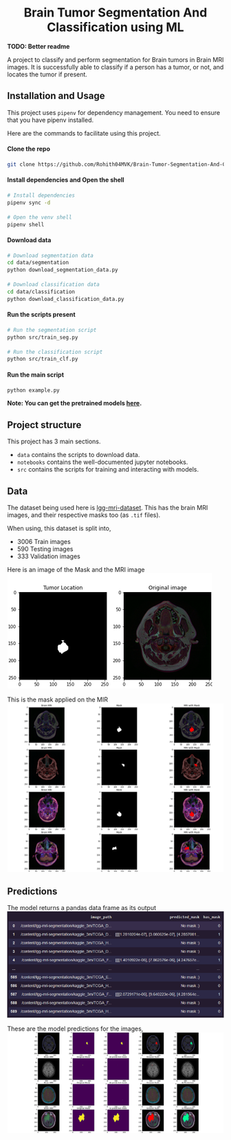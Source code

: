 <h1 align="center">Brain Tumor Segmentation And Classification using ML</h1>

**TODO: Better readme**

A project to classify and perform segmentation for Brain tumors in Brain MRI images.
It is successfully able to classify if a person has a tumor, or not, and locates the tumor
if present.

## Installation and Usage

This project uses `pipenv` for dependency management. You need to ensure that you have pipenv installed.

Here are the commands to facilitate using this project.

#### Clone the repo

```sh
git clone https://github.com/Rohith04MVK/Brain-Tumor-Segmentation-And-Classification
```

#### Install dependencies and Open the shell

```sh
# Install dependencies
pipenv sync -d

# Open the venv shell
pipenv shell
```

#### Download data

```sh
# Download segmentation data
cd data/segmentation
python download_segmentation_data.py

# Download classification data
cd data/classification
python download_classification_data.py
```

#### Run the scripts present

```sh
# Run the segmentation script
python src/train_seg.py

# Run the classification script
python src/train_clf.py
```

#### Run the main script

```sh
python example.py
```

**Note: You can get the pretrained models [here](https://drive.google.com/drive/folders/17c9VjWuyVrShYdFt4E5lC0bUZWFTBgzi?usp=sharing).**

## Project structure

This project has 3 main sections.

- `data` contains the scripts to download data.
- `notebooks` contains the well-documented jupyter notebooks.
- `src` contains the scripts for training and interacting with models.

## Data

The dataset being used here is [lgg-mri-dataset](https://www.kaggle.com/mateuszbuda/lgg-mri-segmentation).
This has the brain MRI images, and their respective masks too (as `.tif` files).

When using, this dataset is split into,
- 3006 Train images
- 590 Testing images
- 333 Validation images

Here is an image of the Mask and the MRI image
![tumor and brain](images/brain_and_tumor.png)

This is the mask applied on the MIR
![mask on mri](images/tumor_on_brain.png)

## Predictions

The model returns a pandas data frame as its output
![predictions](images/predictions.PNG)

These are the model predictions for the images,
![The predictions on the image](images/AI_classified_tumors.png)
